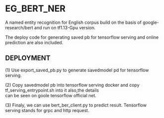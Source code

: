 # EG_BERT_NER
   
A named entity recognition for English corpus build on the basis of google-research/bert and run on tf1.13-Gpu version.        
    
The deploy code for generating saved pb for tensorflow serving and online prediction are also included.     


## DEPLOYMENT
       
(1) Use export_saved_pb.py to generate savedmodel pd for tensorflow serving.   
    
(2) Copy savedmodel pb into tensorflow serving docker and copy tf_serving_entrypoint.sh into it also,the details     
can be seen on goole tensorflow official net.        
   
(3) Finaly, we can use bert_ber_client.py to predict result. Tensorflow serving stands for grpc and http request.   


